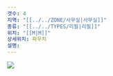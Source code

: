 ```yaml
---
갯수: 4
지역: "[[../../ZONE/사무실|사무실]]"
종류: "[[../../TYPES/리필|리필]]"
위치: "[[M|M]]"
상세위치: 파우치
설명: 
---
```

![](http://192.168.50.22/devices/240608_IMG_0196.jpg)